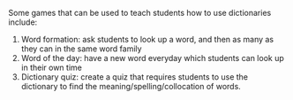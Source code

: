Some games that can be used to teach students how to use dictionaries include:
1. Word formation: ask students to look up a word, and then as many as they can in the same word family 
2. Word of the day: have a new word everyday which students can look up in their own time
3. Dictionary quiz: create a quiz that requires students to use the dictionary to find the meaning/spelling/collocation of words.

